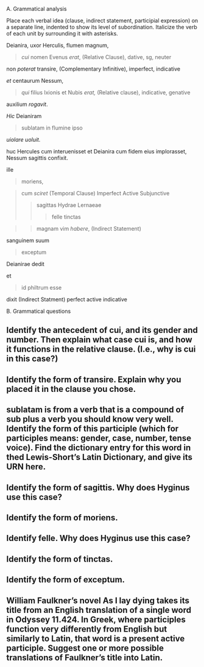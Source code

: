 A. Grammatical analysis

Place each verbal idea (clause, indirect statement, participial expression) on a separate line, indented to show its level of subordination. Italicize the verb of each unit by surrounding it with asterisks.

Deianira, uxor Herculis, flumen magnum, 

> *cui* nomen Evenus *erat*, (Relative Clause), dative, sg, neuter 

non *poterat* transire, (Complementary Infinitive), imperfect, indicative

*et* centaurum Nessum, 

> *qui* filius Ixionis et Nubis *erat,* (Relative clause), indicative, genative

auxilium *rogavit*. 

*Hic* Deianiram 

> sublatam in flumine ipso 

*uiolare* *uoluit.*

huc Hercules cum interuenisset et Deianira cum fidem eius implorasset, Nessum sagittis confixit.

ille 
> moriens, 

> cum *sciret* (Temporal Clause) Imperfect Active Subjunctive
>> sagittas Hydrae Lernaeae 
>>> felle tinctas 

>> magnam vim *habere*, (Indirect Statement)

sanguinem suum 
> exceptum 

Deianirae dedit

et
> id philtrum esse

dixit (Indirect Statment) perfect active indicative

B. Grammatical questions

Identify the antecedent of cui, and its gender and number. Then explain what case cui is, and how it functions in the relative clause. (I.e., why is cui in this case?)
- 
Identify the form of transire. Explain why you placed it in the clause you chose.
- 
sublatam is from a verb that is a compound of sub plus a verb you should know very well. Identify the form of this participle (which for participles means: gender, case, number, tense voice). Find the dictionary entry for this word in thed Lewis-Short’s Latin Dictionary, and give its URN here.
- 
Identify the form of sagittis. Why does Hyginus use this case?
-
Identify the form of moriens.
- 
Identify felle. Why does Hyginus use this case?
- 
Identify the form of tinctas.
- 
Identify the form of exceptum.
- 
William Faulkner’s novel As I lay dying takes its title from an English translation of a single word in Odyssey 11.424. In Greek, where participles function very differently from English but similarly to Latin, that word is a present active participle. Suggest one or more possible translations of Faulkner’s title into Latin.
- 
